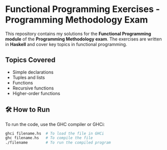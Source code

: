 # Functional Programming Exercises - Programming Methodology Exam

This repository contains my solutions for the **Functional Programming module** of the **Programming Methodology exam**. The exercises are written in **Haskell** and cover key topics in functional programming.

## Topics Covered

- Simple declarations
- Tuples and lists
- Functions
- Recursive functions
- Higher-order functions

## 🛠️ How to Run

To run the code, use the GHC compiler or GHCi:

```bash
ghci filename.hs  # To load the file in GHCi
ghc filename.hs   # To compile the file
./filename        # To run the compiled program
